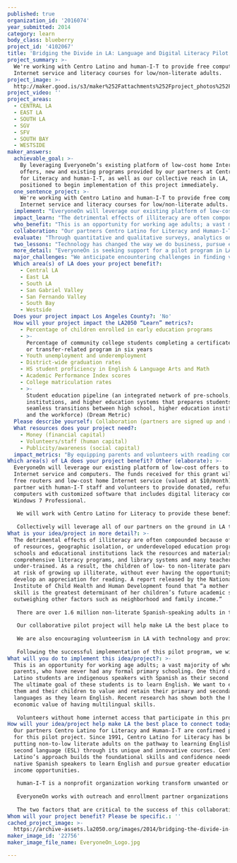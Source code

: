 ```yaml
---
published: true
organization_id: '2016074'
year_submitted: 2014
category: learn
body_class: blueberry
project_id: '4102067'
title: 'Bridging the Divide in LA: Language and Digital Literacy Pilot'
project_summary: >-
  We're working with Centro Latino and human-I-T to provide free computers,
  Internet service and literacy courses for low/non-literate adults.
project_image: >-
  http://maker.good.is/s3/maker%252Fattachments%252Fproject_photos%252Fimages%252F22756%252Fdisplay%252FEveryoneOn_Logo.jpg=c570x385
project_video: ''
project_areas:
  - CENTRAL LA
  - EAST LA
  - SOUTH LA
  - SGV
  - SFV
  - SOUTH BAY
  - WESTSIDE
maker_answers:
  achievable_goal: >-
    By leveraging EveryoneOn’s existing platform of low-cost home Internet
    offers, new and existing programs provided by our partners at Centro Latino
    for Literacy and human-I-T, as well as our collective reach in LA, we are
    positioned to begin implementation of this project immediately.
  one_sentence_project: >-
    We're working with Centro Latino and human-I-T to provide free computers,
    Internet service and literacy courses for low/non-literate adults.
  implement: "EveryoneOn will leverage our existing platform of low-cost offers to provide Internet service and computers. The funds received for this grant will provide free routers and low-cost home Internet service (valued at $10/month). We will partner with human-I-T staff and volunteers to provide donated, refurbished computers with customized software that includes digital literacy content and Windows 7 Professional. \r\n\r\nWe will work with Centro Latino for Literacy to provide these benefits to the adult graduates of their Leamos(TM) (\"Let’s Read\") Basic and Functional Pre-ESL literacy courses. These courses teach adults with zero to three years of primary schooling how to read, write, perform math functions, and overcome their fear of technology; skills that are necessary to be functional in today’s world.\r\n\r\nCollectively will leverage all of our partners on the ground in LA to promote awareness of this pilot to nonprofits and prospective volunteers."
  impact_learn: "The detrimental effects of illiteracy are often compounded because of a lack of resources, geographic isolation, or underdeveloped education programs. Many schools and educational institutions lack the resources and materials for comprehensive literacy programs, and library systems and many teachers are under-trained. As a result,  the children of low- to non-literate parents are at risk of growing up illiterate, without ever having the opportunity to develop an appreciation for reading. A report released by the National Institute of Child Health and Human Development found that “a mother’s reading skill is the greatest determinant of her children’s future academic success, outweighing other factors such as neighborhood and family income.”\r\n\r\nThere are over 1.6 million non-literate Spanish-speaking adults in the U.S.; 222,320 are in Los Angeles County. Leamos was designed by Centro Latino for Literacy to help non-literate Spanish-speaking adults become literate in Spanish first, thereby preparing them to learn ESL. Leamos Basic is a mouse-driven, audio-visual, online course that teaches non-literate Spanish speakers to read and write at a basic level. Graduates proceed to the second--a classroom-based functional literacy course that teaches basic grammar, math and financial education. In 2013, 96% of adults enrolled in the Centro Latino's courses were parents and more than 70% had between zero and two  years of schooling. \r\n\r\nOur collaborative pilot project will help make LA the best place to learn by encouraging reading comprehension and providing Spanish-speaking parents with the skills and technology needed to help them and their children succeed. This program will be transformative for its participants by leveling the digital divide while simultaneously improving parent reading and digital literacy rates, which will lead to improved educational outcomes for both parents and students.\r\n\r\nWe are also encouraging volunteerism in LA with technology and providing free technical and vocational skills to participating volunteers in the local community. By providing some of LA’s most marginalized populations access to literacy software and home Internet service, we are seeking to bridge the opportunity gap for parents, students and volunteers. \r\n\r\nFollowing the successful implementation of this pilot program, we will be able to improve and replicate this program making LA a national model for learning, a national model for learning and connecting by 2050."
  who_benefit: "This is an opportunity for working age adults; a vast majority of whom are parents,  who have never had any formal primary schooling. One third of Centro Latino students are indigenous speakers with Spanish as their second language. The ultimate goal of these students is to learn English. We want to encourage them and their children to value and retain their primary and secondary languages as they learn English. Recent research has shown both the health and economic value of having multilingual skills.\r\n\r\nVolunteers without home internet access that participate in this project will also benefit from free equipment and home Internet access. The Volunteer Corps at Centro Latino consists mainly of first generation college students and professionals, and about 60% of human-I-T volunteers/interns are late high school to early college age (17-23); both of which will greatly benefit from vocational skills and free home access to the Internet."
  collaboration: "Our partners Centro Latino for Literacy and Human-I-T are confirmed partners for this pilot project. Since 1991, Centro Latino for Literacy has been putting non-to-low literate adults on the pathway to learning English as a second language (ESL) through its unique and innovative courses. Centro Latino’s approach builds the foundational skills and confidence needed for native Spanish speakers to learn English and pursue greater educational and income opportunities.\r\n\r\nhuman-I-T is a nonprofit organization working transform unwanted or inoperative laptops and computers into operational education tools for the millions in need. human-I-T strives to go beyond recycling by taking a progressive approach to e-waste management, vocational training, and the digital divide.\r\n\r\nEveryoneOn works with outreach and enrollment partner organizations to provide free digital literacy content and pre-qualify low-income, unconnected families for our low-cost technology and home Internet service offers. We have worked with these organizations and many others to drive technology adoption in LA and across the country.\r\n\r\nThe two factors that are critical to the success of this collaboration are funding and outreach/community awareness. Once funding has been secured, we will collectively leverage our networks and partners on the ground in LA to drive outreach and awareness."
  evaluate: "Through quantitative and qualitative surveys, analytics on data usage, and longitudinal studies of test and control groups, we will measure the long-term impact of digital inclusion on our beneficiaries against the following key metrics:\r\n\r\n- Improved education outcomes for graduates as measured by ESL course completion and further educational pursuit;\r\n\r\n- Improved education outcomes for volunteers as measured by academic success, high school completion, college preparedness, and higher education enrollment and completion. \r\n\r\n- Improved employment and economic outcomes for both graduates and volunteers as measured by increased job skills, job attainment, and increased savings achieved online.\r\n"
  two_lessons: "Technology has changed the way we do business, pursue education, find jobs, and interact with everyone from our family to our doctor to our members of Congress. Yet close to 1 in 5 U.S. residents do not use the Internet. Disproportionately from low-income and minority communities, these populations risk becoming increasingly isolated from our digital society because they lack access to the Internet and the skills necessary to use it effectively. \r\n\r\nAs technology is reinventing our education, jobs, and health sectors; the divide is deepening. In today’s job market, a basic level of reading comprehension and digital literacy is absolutely critical – 77% of jobs will require these skills in the next five years. In addition, more and more teachers increasingly finding themselves in the difficult position of either leaving students behind without Internet at home or holding back the other “connected” students.\r\n\r\nDespite the increasing inequity, we now enjoy nearly ubiquitous coverage, dropping technology costs, and unprecedented alignment of public-private opinion on the importance of digital inclusion. Simply put, the digital divide in America today is solvable – but a solution will require bold action and collective will. \r\n\r\nSince launching our expanded low-cost Internet and technology offers in 2013, we have connected over 161,000 U.S. households to free and low-cost, high-speed Internet. By leveraging our partnerships nationwide with community anchor institutions and local nonprofit organizations on the ground, we are able to engage our target segment with an effective, localized approach. \r\n\r\nWe are uniquely positioned to dramatically accelerate technology adoption for all LA residents. Success ultimately depends on our ability to align cross-sector partners around the intrinsic and extrinsic incentives for bold action and catalytic investment. We are collaborating with nonprofit partners Centro Latino for Literacy, human-I-T and supporters to develop and deliver solutions to the growing digital divide for all unconnected populations in LA. The simple, yet powerful potential of our model is clear – ensuring everyone in America can leverage the transformative power of technology and the Internet will create a more just and prosperous future for each beneficiary and volunteer, each partner, and for the entire nation."
  more_detail: "EveryoneOn is seeking support for a pilot program in LA that will reward 200 non-literate Spanish-speaking adults who complete Centro Latino's Pre-English as a Second Language (ESL) literacy courses with a free refurbished computer preloaded with basic digital literacy content; free online and classroom-instructed literacy courses, and one year of free home broadband Internet service and equipment.\r\n\r\nThe entire refurbishing process will be open to local volunteers and interns to provide these individuals with free digital and vocational skills necessary for competing in the 21st century workforce.  We will reward up to 100 eligible unconnected volunteers with free home routers and 3 free months of affordable Internet service."
  major_challenges: "We anticipate encountering challenges in finding volunteers and technology donations. Human-I-T relies solely on donations of old technology from the public and private sector to provide the refurbished devices. We plan to expand and leverage our local and national partnerships with community anchor institutions, volunteer organizations and nonprofits to drive awareness around the project and its incentives for volunteers and donors of unwanted technology.\r\n  \r\nWe will also develop a strategy for training staff and interns at Centro Latino and human-I-T around our Internet service and computer offers, as well as the details of this project to help raise awareness and facilitate enrollment and adoption for both graduates and volunteers. Facilitated enrollment by knowledgeable staff/volunteers will also increase the likelihood of technology retention.\r\n"
  Which area(s) of LA does your project benefit?:
    - Central LA
    - East LA
    - South LA
    - San Gabriel Valley
    - San Fernando Valley
    - South Bay
    - Westside
  Does your project impact Los Angeles County?: 'No'
  How will your project impact the LA2050 “Learn” metrics?:
    - Percentage of children enrolled in early education programs
    - >-
      Percentage of community college students completing a certificate, degree,
      or transfer-related program in six years
    - Youth unemployment and underemployment
    - District-wide graduation rates
    - HS student proficiency in English & Language Arts and Math
    - Academic Performance Index scores
    - College matriculation rates
    - >-
      Student education pipeline (an integrated network of pre-schools, K-12
      institutions, and higher education systems that prepares students for
      seamless transitions between high school, higher education institutions,
      and the workforce) (Dream Metric)
  Please describe yourself: Collaboration (partners are signed up and ready to hit the ground running!)
  What resources does your project need?:
    - Money (financial capital)
    - Volunteers/staff (human capital)
    - Publicity/awareness (social capital)
  impact_metrics: "By equipping parents and volunteers with reading comprehension and digital literacy skills, as well as home Internet access, we plan to improve education and employment outcomes for graduates and volunteers, as well as their families. \r\n\r\nMore than 80% of teachers agree that today’s digital technologies are leading to greater disparities between affluent and disadvantaged schools and school districts. According to the FCC, already 80% of all job listings are exclusively listed online.Through this collaborative pilot project, we aim to eliminate the disparities around home access for all. "
Which area(s) of LA does your project benefit? Other (elaborate): >-
  EveryoneOn will leverage our existing platform of low-cost offers to provide
  Internet service and computers. The funds received for this grant will provide
  free routers and low-cost home Internet service (valued at $10/month). We will
  partner with human-I-T staff and volunteers to provide donated, refurbished
  computers with customized software that includes digital literacy content and
  Windows 7 Professional. 
   
   We will work with Centro Latino for Literacy to provide these benefits to the adult graduates of their Leamos(TM) ("Let’s Read") Basic and Functional Pre-ESL literacy courses. These courses teach adults with zero to three years of primary schooling how to read, write, perform math functions, and overcome their fear of technology; skills that are necessary to be functional in today’s world.
   
   Collectively will leverage all of our partners on the ground in LA to promote awareness of this pilot to nonprofits and prospective volunteers.
What is your idea/project in more detail?: >-
  The detrimental effects of illiteracy are often compounded because of a lack
  of resources, geographic isolation, or underdeveloped education programs. Many
  schools and educational institutions lack the resources and materials for
  comprehensive literacy programs, and library systems and many teachers are
  under-trained. As a result, the children of low- to non-literate parents are
  at risk of growing up illiterate, without ever having the opportunity to
  develop an appreciation for reading. A report released by the National
  Institute of Child Health and Human Development found that “a mother’s reading
  skill is the greatest determinant of her children’s future academic success,
  outweighing other factors such as neighborhood and family income.”
   
   There are over 1.6 million non-literate Spanish-speaking adults in the U.S.; 222,320 are in Los Angeles County. Leamos was designed by Centro Latino for Literacy to help non-literate Spanish-speaking adults become literate in Spanish first, thereby preparing them to learn ESL. Leamos Basic is a mouse-driven, audio-visual, online course that teaches non-literate Spanish speakers to read and write at a basic level. Graduates proceed to the second--a classroom-based functional literacy course that teaches basic grammar, math and financial education. In 2013, 96% of adults enrolled in the Centro Latino's courses were parents and more than 70% had between zero and two years of schooling. 
   
   Our collaborative pilot project will help make LA the best place to learn by encouraging reading comprehension and providing Spanish-speaking parents with the skills and technology needed to help them and their children succeed. This program will be transformative for its participants by leveling the digital divide while simultaneously improving parent reading and digital literacy rates, which will lead to improved educational outcomes for both parents and students.
   
   We are also encouraging volunteerism in LA with technology and providing free technical and vocational skills to participating volunteers in the local community. By providing some of LA’s most marginalized populations access to literacy software and home Internet service, we are seeking to bridge the opportunity gap for parents, students and volunteers. 
   
   Following the successful implementation of this pilot program, we will be able to improve and replicate this program making LA a national model for learning, a national model for learning and connecting by 2050.
What will you do to implement this idea/project?: >-
  This is an opportunity for working age adults; a vast majority of whom are
  parents, who have never had any formal primary schooling. One third of Centro
  Latino students are indigenous speakers with Spanish as their second language.
  The ultimate goal of these students is to learn English. We want to encourage
  them and their children to value and retain their primary and secondary
  languages as they learn English. Recent research has shown both the health and
  economic value of having multilingual skills.
   
   Volunteers without home internet access that participate in this project will also benefit from free equipment and home Internet access. The Volunteer Corps at Centro Latino consists mainly of first generation college students and professionals, and about 60% of human-I-T volunteers/interns are late high school to early college age (17-23); both of which will greatly benefit from vocational skills and free home access to the Internet.
How will your idea/project help make LA the best place to connect today? In LA2050?: >-
  Our partners Centro Latino for Literacy and Human-I-T are confirmed partners
  for this pilot project. Since 1991, Centro Latino for Literacy has been
  putting non-to-low literate adults on the pathway to learning English as a
  second language (ESL) through its unique and innovative courses. Centro
  Latino’s approach builds the foundational skills and confidence needed for
  native Spanish speakers to learn English and pursue greater educational and
  income opportunities.
   
   human-I-T is a nonprofit organization working transform unwanted or inoperative laptops and computers into operational education tools for the millions in need. human-I-T strives to go beyond recycling by taking a progressive approach to e-waste management, vocational training, and the digital divide.
   
   EveryoneOn works with outreach and enrollment partner organizations to provide free digital literacy content and pre-qualify low-income, unconnected families for our low-cost technology and home Internet service offers. We have worked with these organizations and many others to drive technology adoption in LA and across the country.
   
   The two factors that are critical to the success of this collaboration are funding and outreach/community awareness. Once funding has been secured, we will collectively leverage our networks and partners on the ground in LA to drive outreach and awareness.
Whom will your project benefit? Please be specific.: ''
cached_project_image: >-
  https://archive-assets.la2050.org/images/2014/bridging-the-divide-in-la-language-and-digital-literacy-pilot/maker.good.is/s3/maker%252Fattachments%252Fproject_photos%252Fimages%252F22756%252Fdisplay%252FEveryoneOn_Logo.jpg=c570x385.jpg
maker_image_id: '22756'
maker_image_file_name: EveryoneOn_Logo.jpg

---
```

